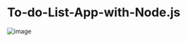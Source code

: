 # To-do-List-App-with-Node.js
![image](https://user-images.githubusercontent.com/11823640/160511543-c684dbb5-522f-4b83-a04a-06b661ec4aae.png)
